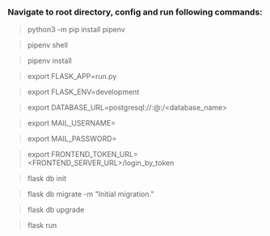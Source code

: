 
### Navigate to root directory, config and run following commands:

 > python3 -m pip install pipenv
 
 > pipenv shell
 
 > pipenv install
 
 > export FLASK_APP=run.py
 
 > export FLASK_ENV=development
 
 > export DATABASE_URL=postgresql://<user>:<password>@<host>:<port>/<database_name>
 
 > export MAIL_USERNAME=<email>
 
 > export MAIL_PASSWORD=<password>

 > export FRONTEND_TOKEN_URL=<FRONTEND_SERVER_URL>/login_by_token
 
 > flask db init
 
 > flask db migrate -m "Initial migration."
 
 > flask db upgrade
 
 > flask run
